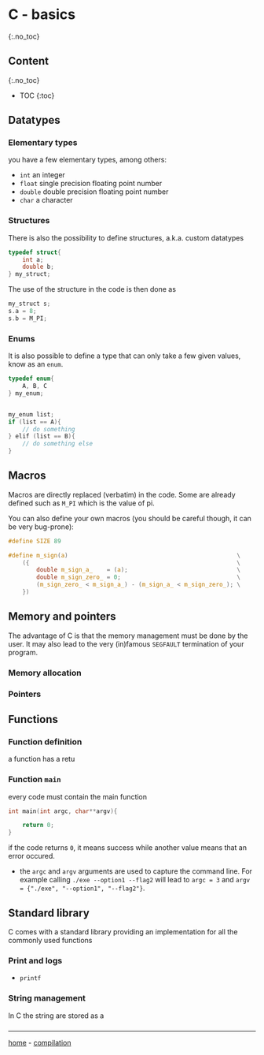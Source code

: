 # C - basics
{:.no_toc}

## Content
{:.no_toc}

* TOC
{:toc}

## Datatypes

### Elementary types
you have a few elementary types, among others:

- `int` an integer
- `float` single precision floating point number
- `double` double precision floating point number
- `char` a character

### Structures

There is also the possibility to define structures, a.k.a. custom datatypes

```c
typedef struct{
    int a;
    double b;
} my_struct;
```

The use of the structure in the code is then done as

```c
my_struct s;
s.a = 8;
s.b = M_PI;
```

### Enums

It is also possible to define a type that can only take a few given values, know as an `enum`.

```c
typedef enum{
    A, B, C
} my_enum;


my_enum list;
if (list == A){
    // do something
} elif (list == B){
    // do something else
}
```


## Macros

Macros are directly replaced (verbatim) in the code.
Some are already defined such as `M_PI` which is the value of pi.

You can also define your own macros (you should be careful though, it can be very bug-prone):

```c
#define SIZE 89

#define m_sign(a)                                                \
    ({                                                           \
        double m_sign_a_    = (a);                               \
        double m_sign_zero_ = 0;                                 \
        (m_sign_zero_ < m_sign_a_) - (m_sign_a_ < m_sign_zero_); \
    })
```

## Memory and pointers

The advantage of C is that the memory management must be done by the user. It may also lead to the very (in)famous `SEGFAULT` termination of your program.

### Memory allocation


### Pointers


## Functions

### Function definition

a function has a retu

### Function `main`

every code must contain the main function
```c
int main(int argc, char**argv){

    return 0;
}
```

if the code returns `0`, it means success while another value means that an error occured.

- the `argc` and `argv` arguments are used to capture the command line. For example calling `./exe --option1 --flag2` will lead to `argc = 3` and `argv = {"./exe", "--option1", "--flag2"}`.



## Standard library

C comes with a standard library providing an implementation for all the commonly used functions

### Print and logs

- `printf`

### String management

In C the string are stored as a 

### 


-----------------------------------------
[home](../index.md) - [compilation](c.md)